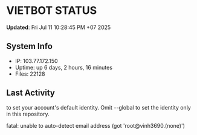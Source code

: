 # VIETBOT STATUS
**Updated**: Fri Jul 11 10:28:45 PM +07 2025

## System Info
- IP: 103.77.172.150
- Uptime: up 6 days, 2 hours, 16 minutes
- Files: 22128

## Last Activity

to set your account's default identity.
Omit --global to set the identity only in this repository.

fatal: unable to auto-detect email address (got 'root@vinh3690.(none)')
